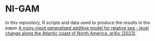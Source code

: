 # NI-GAM
 In this repository, R scripts and data used to produce the results in the paper [A noisy-input generalised additive model for relative sea - level change along the Atlantic coast of North America. arXiv (2023)](https://arxiv.org/abs/2301.09556).
